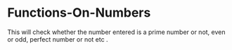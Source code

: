 # Functions-On-Numbers
This will check whether the number entered is a prime number or not, even or odd, perfect number or not etc .
